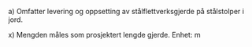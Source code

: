 a) Omfatter levering og oppsetting av stålflettverksgjerde på stålstolper i jord.

x) Mengden måles som prosjektert lengde gjerde. Enhet: m

